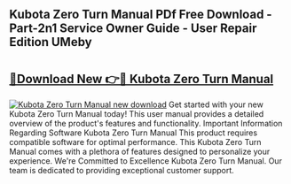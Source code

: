 ## Kubota Zero Turn Manual PDf Free Download - Part-2n1 Service Owner Guide - User Repair Edition UMeby

# <h2><a href="http://bc91313.oget.top/?id=Kubota+Zero+Turn+Manual">🔗Download New 👉🔴 Kubota Zero Turn Manual</a></h2>

[![Kubota Zero Turn Manual new download](https://i.imgur.com/5g1atiW.png)](http://bc91313.oget.top/?id=Kubota+Zero+Turn+Manual)
Get started with your new Kubota Zero Turn Manual today! This user manual provides a detailed overview of the product's features and functionality. Important Information Regarding Software Kubota Zero Turn Manual This product requires compatible software for optimal performance. This Kubota Zero Turn Manual comes with a plethora of features designed to personalize your experience. We're Committed to Excellence Kubota Zero Turn Manual. Our team is dedicated to providing exceptional customer support.
